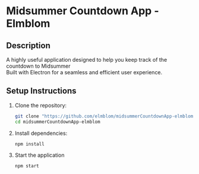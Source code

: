# Midsummer Countdown App - Elmblom

## Description
   A highly useful application designed to help you keep track of the countdown to Midsummer <br>
   Built with Electron for a seamless and efficient user experience.

## Setup Instructions
1. Clone the repository:
   ```bash
   git clone "https://github.com/elmblom/midsummerCountdownApp-elmblom"
   cd midsummerCountdownApp-elmblom
2. Install dependencies:
   ```bash
   npm install
3. Start the application
   ```bash
   npm start
